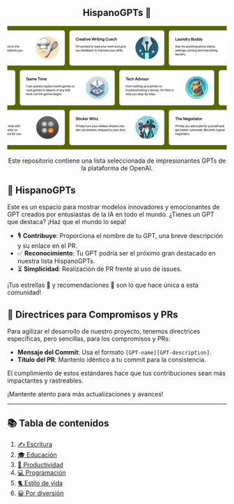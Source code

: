 <div align="center">
  <h2 align="center">HispanoGPTs 🦄 </h2>
  <p align="center">
    <img width="650" src="/gpts.png">
  </p>
  <p align="center">
    <p align="center"> Este repositorio contiene una lista seleccionada de impresionantes GPTs de la plataforma de OpenAI.</p>
  </p>
</div>

## 🚀 HispanoGPTs
Este es un espacio para mostrar modelos innovadores y emocionantes de GPT creados por entusiastas de la IA en todo el mundo. ¿Tienes un GPT que destaca? ¡Haz que el mundo lo sepa!

- 🎙️ **Contribuye**: Proporciona el nombre de tu GPT, una breve descripción y su enlace en el PR.
- ✅ **Reconocimiento**: Tu GPT podría ser el próximo gran destacado en nuestra lista HispanoGPTs.
- ⏳ **Simplicidad**: Realización de PR frente al uso de issues.

¡Tus estrellas 🌟 y recomendaciones 🫶 son lo que hace única a esta comunidad!

## 🌟 Directrices para Compromisos y PRs
Para agilizar el desarrollo de nuestro proyecto, tenemos directrices específicas, pero sencillas, para los compromisos y PRs:
- **Mensaje del Commit**: Usa el formato `[GPT-name][GPT-description]`.
- **Título del PR**: Mantenlo idéntico a tu commit para la consistencia.

El cumplimiento de estos estándares hace que tus contribuciones sean más impactantes y rastreables.

¡Mantente atento para más actualizaciones y avances!

-----

## 📚 Tabla de contenidos
1. [✍️ Escritura](#escritura)
2. [🎓 Educación](#educación)
3. [🎯 Productividad](#productividad)
4. [💻 Programación](#programación)
5. [🐈 Estilo de vida](#estilodevida)
6. [😀 Por diversión](#diversión)

